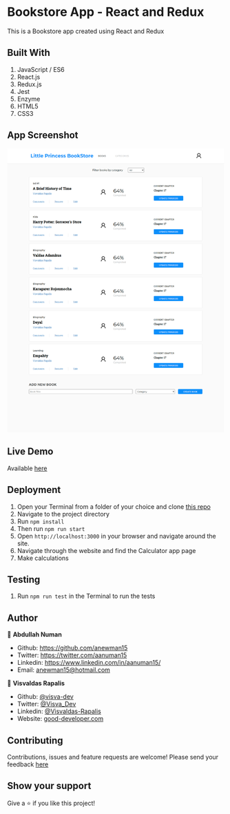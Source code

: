 # Bookstore App - React and Redux

This is a Bookstore app created using React and Redux


## Built With
1. JavaScript / ES6
2. React.js
3. Redux.js
4. Jest
5. Enzyme
6. HTML5
7. CSS3


## App Screenshot
![App Screenshot](./app-screenshot.png)

## Live Demo
Available [here](https://infinite-basin-41441.herokuapp.com/)

## Deployment
1. Open your Terminal from a folder of your choice and clone [this repo](https://github.com/anewman15/bookstore-react/)
2. Navigate to the project directory
3. Run `npm install`
4. Then run `npm run start`
5. Open `http://localhost:3000` in your browser and navigate around the site.
6. Navigate through the website and find the Calculator app page
7. Make calculations

## Testing
1. Run `npm run test` in the Terminal to run the tests

## Author

👤 **Abdullah Numan**

- Github:   https://github.com/anewman15
- Twitter:  https://twitter.com/aanuman15
- Linkedin: https://www.linkedin.com/in/aanuman15/
- Email:    anewman15@hotmail.com

👤 **Visvaldas Rapalis**

- Github: [@visva-dev](https://github.com/visva-dev)
- Twitter: [@Visva_Dev](https://twitter.com/Visva_Dev)
- Linkedin: [@Visvaldas-Rapalis](https://www.linkedin.com/in/visvaldas-rapalis/)
- Website: [good-developer.com](https://www.visva.tech/)

##    Contributing

Contributions, issues and feature requests are welcome!
Please send your feedback [here](https://github.com/anewman15/bookstore-react/issues)

## Show your support

Give a ⭐️ if you like this project!